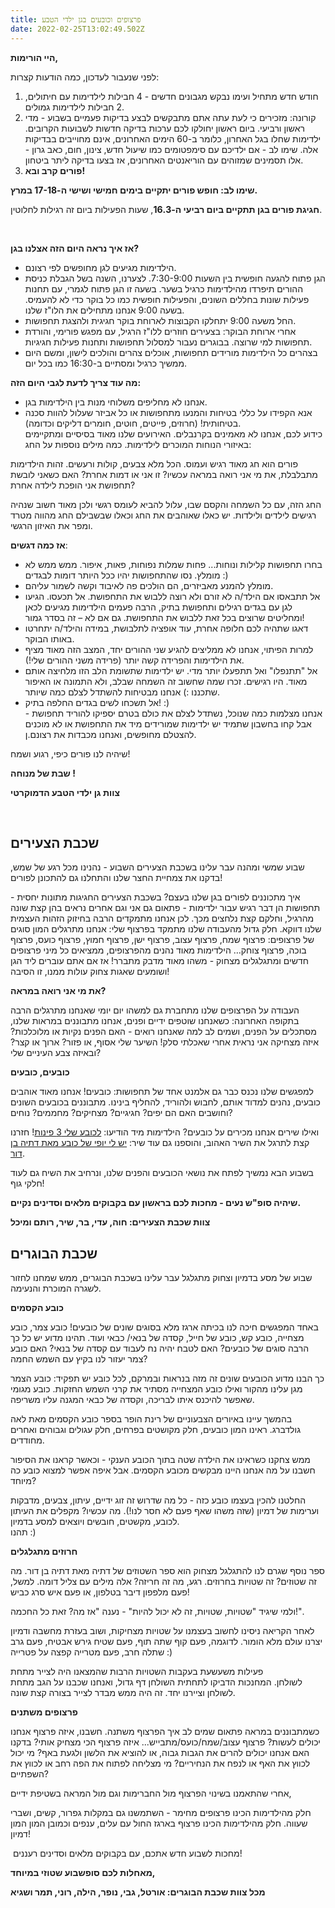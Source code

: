 ```yaml
---
title: פרצופים וכובעים בגן ילדי הטבע
date: 2022-02-25T13:02:49.502Z
---
```

**היי הורימות,**

לפני שנעבור לעדכון, כמה הודעות קצרות:

1. חודש חדש מתחיל ועימו נבקש מגבונים חדשים - 4 חבילות לילדימות עם חיתולים, 2 חבילות לילדימות גמולים.
2. קורונה: מזכירים כי לעת עתה אתם מתבקשים לבצע בדיקות פעמיים בשבוע - מדי ראשון ורביעי. ביום ראשון יחולקו לכם ערכות בדיקה חדשות לשבועות הקרובים. ילדימות שחלו בגל האחרון, כלומר ב-60 הימים האחרונים, אינם מחוייבים בבדיקות אלה. שימו לב - אם ילדיכם עם סימפטומים כמו שיעול חדש, צינון, חום, כאב גרון - אלו תסמינים שמזוהים עם הוריאנטים האחרונים, אז בצעו בדיקה ליתר ביטחון.
3. **פורים קרב ובא!**

**שימו לב: חופש פורים יתקיים בימים חמישי ושישי ה-17-18 במרץ.**

**חגיגת פורים בגן תתקיים ביום רביעי ה-16.3**, שעות הפעילות ביום זה רגילות לחלוטין.

 

**אז איך נראה היום הזה אצלנו בגן?**

* הילדימות מגיעים לגן מחופשים לפי רצונם.
* הגן פתוח להגעה חופשית בין השעות 7:30-9:00. לצערנו, השנה בשל הגבלת כניסת ההורים תיפרדו מהילדימות כרגיל בשער. בשעה זו הגן פתוח לגמרי, עם תחנות פעילות שונות בחללים השונים, והפעילות חופשית כמו כל בוקר כדי לא להעמיס. בשעה 9:00 אנחנו מתחילים את הלו"ז שלנו.
* החל משעה 9:00 יתחלקו הקבוצות לארוחת בוקר חגיגית ולהצגת תחפושות.
* אחרי ארוחת הבוקר: בצעירים חוזרים ללו"ז הרגיל, עם מפגש פורימי, והורדת תחפושות למי שרוצה. בבוגרים נעבור למסלול תחפושות ותחנות פעילות חגיגיות.
* בצהרים כל הילדימות מורידים תחפושות, אוכלים צהרים והולכים לישון, ומשם היום ממשיך כרגיל ומסתיים ב-16:30 כמו בכל יום.

**מה עוד צריך לדעת לגבי היום הזה:**

* אנחנו לא מחליפים משלוחי מנות בין הילדימות בגן.
* אנא הקפידו על כללי בטיחות והמנעו מתחפושות או כל אביזר שעלול להוות סכנה בטיחותית! (חרוזים, פייטים, חוטים, חומרים דליקים וכדומה).\
  כידוע לכם, אנחנו לא מאמינים בקרנבלים. האירועים שלנו מאוד בסיסיים ומתקיימים באיזורי הנוחות המוכרים לילדימות. כמה מילים נוספות על החג:

פורים הוא חג מאוד רגיש ועמוס. הכל מלא צבעים, קולות ורעשים. זהות הילדימות מתבלבלת, את מי אני רואה במראה עכשיו? זו אני או דמות אחרת? האם כשאני לובשת תחפושת אני הופכת לילדה אחרת?

החג הזה, עם כל השמחה והקסם שבו, עלול להביא לעומס רגשי ולכן מאוד חשוב שנהיה רגישים לילדים ולילדות. יש כאלו שאוהבים את החג וכאלו שבשבילם החג מהווה מטרד ומפר את האיזון הרגשי.

**אז כמה דגשים**:

* בחרו תחפושות קלילות ונוחות... פחות שמלות נפוחות, פאות, איפור. ממש ממש לא מומלץ. נסו שהתחפושות יהיו ככל היותר דומות לבגדים :)
* מומלץ להמנע מאביזרים, הם הולכים פה לאיבוד וקשה לשמור עליהם.
* אל תתבאסו אם הילד/ה לא זורם ולא רוצה ללבוש את התחפושת. אל תכעסו. הגיעו לגן עם בגדים רגילים ותחפושת בתיק, הרבה פעמים הילדימות מגיעים לכאן ומחליטים שרוצים בכל זאת ללבוש את התחפושת. גם אם לא – זה בסדר גמור!
* דאגו שתהיה לכם חלופה אחרת, עוד אופציה לתלבושת, במידה והילד/ה יתחרטו באותו הבוקר.
* למרות הפיתוי, אנחנו לא ממליצים להגיע שני ההורים יחד, המצב הזה מאוד מציף את הילדימות והפרידה קשה יותר (פרידה משני ההורים שלי!).
* אל "תתנפלו" ואל תתפעלו יותר מדי. יש ילדימות שתשומת הלב הזו מלחיצה אותם מאוד. היו רגישים. זכרו שמה שחשוב זה השמחה שבלב, ולא התמונה או האיפור שתכננו :) אנחנו מבטיחות להשתדל לצלם כמה שיותר.
* אל תשכחו לשים בגדים החלפה בתיק! :)\
  אנחנו מצלמות כמה שנוכל, נשתדל לצלם את כולם בטרם יספיקו להוריד תחפושת - אבל קחו בחשבון שתמיד יש ילדימות שמורידים מיד את התחפושת או לא מוכנים להצטלם מחופשים, ואנחנו מכבדות את רצונם.ן.

שיהיה לנו פורים כיפי, רגוע ושמח!

**שבת של מנוחה !**

**צוות גן ילדי הטבע הדמוקרטי**

 

## שכבת הצעירים

שבוע שמשי ומהנה עבר עלינו בשכבת הצעירים השבוע - נהנינו מכל רגע של שמש, בדקנו את צמחיית החצר שלנו והתחלנו גם להתכונן לפורים!

איך מתכוננים לפורים בגן שלנו בעצם? בשכבת הצעירים החגיגות מתונות יחסית - תחפושות הן דבר רגיש עבור ילדימות - פתאום גם אני וגם אחרים נראים בהן קצת שונה מהרגיל, וחלקם קצת נלחצים מכך. לכן אנחנו מתמקדים הרבה בחיזוק הזהות העצמית שלנו דווקא. חלק גדול מהעבודה שלנו מתמקד בפרצוף שלי: אנחנו מתרגלים המון סוגים של פרצופים: פרצוף שמח, פרצוף עצוב, פרצוף ישן, פרצוף חמוץ, פרצוף כועס, פרצוף בוכה, פרצוף צוחק… הילדימות מאוד נהנים מהפרצופים, ממציאים כל מיני פרצופים חדשים ומתגלגלים מצחוק - משהו מאוד מדבק מתברר! אז אם אתם עוברים ליד הגן ושומעים שאגות צחוק עולות ממנו, זו הסיבה!

**את מי אני רואה במראה?**

העבודה על הפרצופים שלנו מתחברת גם למשהו יום יומי שאנחנו מתרגלים הרבה בתקופה האחרונה: כשאנחנו שוטפים ידיים ופנים, אנחנו מתבוננים במראות שלנו, מסתכלים על הפנים, ושמים לב למה שאנחנו רואים - האם הפנים נקיות או מלוכלכות? איזה מצחיקה אני נראית אחרי שאכלתי סלק! השיער שלי אסוף, או פזור? ארוך או קצר? ובאיזה צבע העיניים שלי?

**כובעים, כובעים**

למפגשים שלנו נכנס כבר גם אלמנט אחד של תחפושות: כובעים! אנחנו מאוד אוהבים כובעים, נהנים למדוד אותם, לחבוש ולהוריד, להחליף בינינו. מתבוננים בכובעים השונים וחושבים האם הם יפים? חגיגיים? מצחיקים? מחממים? נוחים?

ואילו שירים אנחנו מכירים על כובעים? הילדימות מיד הודיעו: [לכובע שלי 3 פינות](https://www.youtube.com/watch?v=Q3XWgQUq7zQ)! חזרנו קצת לתרגל את השיר האהוב, והוספנו גם עוד שיר: [יש לי יופי של כובע מאת דתיה בן דור](https://www.youtube.com/watch?v=IVpqGNQBiX4). 

בשבוע הבא נמשיך לפתח את נושאי הכובעים והפנים שלנו, ונרחיב את השיח גם לעוד חלקי גוף!

**שיהיה סופ"ש נעים - מחכות לכם בראשון עם בקבוקים מלאים וסדינים נקיים.**

**צוות שכבת הצעירים: חוה, עדי, בר, שיר, רותם ומיכל**



## שכבת הבוגרים

שבוע של מסע בדמיון וצחוק מתגלגל עבר עלינו בשכבת הבוגרים, ממש שמחנו לחזור לשגרה המוכרת והנעימה. 

**כובע הקסמים**

באחד המפגשים חיכה לנו בכיתה ארגז מלא בסוגים שונים של כובעים! כובע צמר, כובע מצחייה, כובע קש, כובע של חייל, קסדה של בנאי/ כבאי ועוד. תהינו מדוע יש כל כך הרבה סוגים של כובעים? האם לטבח יהיה נח לעבוד עם קסדה של בנאי? האם כובע צמר יעזור לנו בקיץ עם השמש החמה? 

כך הבנו מדוע הכובעים שונים זה מזה בנראות ובמרקם, לכל כובע יש תפקיד: כובע הצמר מגן עלינו מהקור ואילו כובע המצחייה מסתיר את קרני השמש החזקות. כובע מגומי שאפשר להיכנס איתו לבריכה, וקסדה של כבאי המגנה עליו משריפה. 

בהמשך עיינו באיורים הצבעוניים של רינת הופר בספר כובע הקסמים מאת לאה גולדברג. ראינו המון כובעים, חלק מקושטים בפרחים, חלק עגולים וגבוהים ואחרים מחודדים. 

ממש צחקנו כשראינו את הילדה שטה בתוך הכובע הענקי - וכאשר קראנו את הסיפור חשבנו על מה אנחנו היינו מבקשים מכובע הקסמים. אבל איפה אפשר למצוא כובע כה מיוחד?

החלטנו להכין בעצמו כובע כזה - כל מה שדרוש זה זוג ידיים, עיתון, צבעים, מדבקות וערימות של דמיון (שזה משהו שאף פעם לא חסר לנו!). מה עכשיו? מקפלים את העיתון לכובע, מקשטים, חובשים ויוצאים למסע בדמיון.\
תהנו :)

**חרוזים מתגלגלים**

ספר נוסף שגרם לנו להתגלגל מצחוק הוא ספר השטוזים של דתיה מאת דתיה בן דור. מה זה שטוזים? זה שטויות בחרוזים. רגע, מה זה חריזה? אלה מילים עם צליל דומה. למשל, פעם מלפפון דיבר בטלפון, או פעם איש סרג כביש!

ולמי שיגיד "שטויות, שטויות, זה לא יכול להיות" - נענה "אז מה? זאת כל החכמה!".

לאחר הקריאה ניסינו לחשוב בעצמנו על שטויות מצחיקות, ושוב בעזרת מחשבה ודמיון יצרנו עולם מלא הומור. לדוגמה, פעם קוף שתה תוף, פעם שטיח גירש אבטיח, פעם גרב שתלה חרב, פעם מטרייה קפצה על פטרייה :)

פעילות משעשעת בעקבות השטויות הרבות שהמצאנו היה לצייר מתחת לשולחן. המחנכות הדביקו לתחתית השולחן דף גדול, ואנחנו שכבנו על הגב מתחת לשולחן וציירנו יחד. זה היה ממש מבדר לצייר בצורה קצת שונה. 

**פרצופים משתנים**

כשמתבוננים במראה פתאום שמים לב איך הפרצוף משתנה. חשבנו, איזה פרצוף אנחנו יכולים לעשות? פרצוף עצוב/שמח/כועס/מתבייש... איזה פרצוף הכי מצחיק אותי? בדקנו האם אנחנו יכולים להרים את הגבות גבוה, או להוציא את הלשון ולגעת באף? מי יכול לכווץ את האף או לנפח את הנחיריים? מי מצליחה לפתוח את הפה רחב או לכווץ את השפתיים?

אחרי שהתאמנו בשינוי הפרצוף מול החברימות וגם מול המראה בשטיפת ידיים, 

חלק מהילדימות הכינו פרצופים מחימר - השתמשנו גם במקלות גפרור, קשים, ושברי שעווה. חלק מהילדימות הכינו פרצוף בארגז החול עם עלים, ענפים וכמובן המון המון דמיון!

 מחכות לשבוע חדש אתכם, עם בקבוקים מלאים וסדינים רעננים!

**מאחלות לכם סופשבוע שטוזי במיוחד,** 

**מכל צוות שכבת הבוגרים: אורטל, גבי, נופר, הילה, רוני, תמר ושגיא**